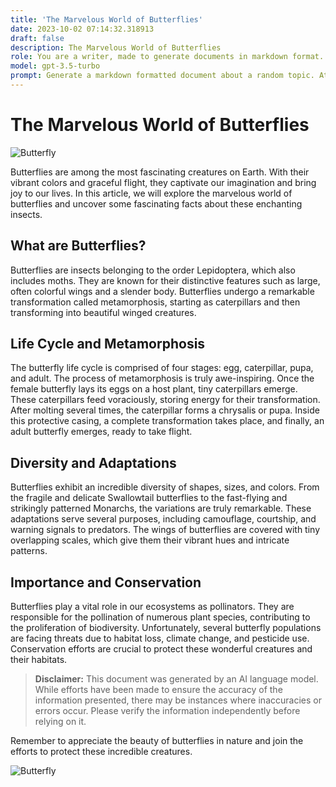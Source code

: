```yaml
---
title: 'The Marvelous World of Butterflies'
date: 2023-10-02 07:14:32.318913
draft: false
description: The Marvelous World of Butterflies
role: You are a writer, made to generate documents in markdown format. It is very important that all of the documents you generate are in valid markdown format.
model: gpt-3.5-turbo
prompt: Generate a markdown formatted document about a random topic. At the bottom, include a disclaimer explaining that the document was generated by you. The first line of the document should be the title. Make sure that the entire document is in proper markdown format, using a mix of various tags to make the document visually appealing.
---
```


# The Marvelous World of Butterflies

![Butterfly](https://images.pexels.com/photos/1356209/pexels-photo-1356209.jpeg?auto=compress&cs=tinysrgb&dpr=2&h=650&w=940)

Butterflies are among the most fascinating creatures on Earth. With their vibrant colors and graceful flight, they captivate our imagination and bring joy to our lives. In this article, we will explore the marvelous world of butterflies and uncover some fascinating facts about these enchanting insects.

## What are Butterflies?

Butterflies are insects belonging to the order Lepidoptera, which also includes moths. They are known for their distinctive features such as large, often colorful wings and a slender body. Butterflies undergo a remarkable transformation called metamorphosis, starting as caterpillars and then transforming into beautiful winged creatures.

## Life Cycle and Metamorphosis

The butterfly life cycle is comprised of four stages: egg, caterpillar, pupa, and adult. The process of metamorphosis is truly awe-inspiring. Once the female butterfly lays its eggs on a host plant, tiny caterpillars emerge. These caterpillars feed voraciously, storing energy for their transformation. After molting several times, the caterpillar forms a chrysalis or pupa. Inside this protective casing, a complete transformation takes place, and finally, an adult butterfly emerges, ready to take flight.

## Diversity and Adaptations

Butterflies exhibit an incredible diversity of shapes, sizes, and colors. From the fragile and delicate Swallowtail butterflies to the fast-flying and strikingly patterned Monarchs, the variations are truly remarkable. These adaptations serve several purposes, including camouflage, courtship, and warning signals to predators. The wings of butterflies are covered with tiny overlapping scales, which give them their vibrant hues and intricate patterns.

## Importance and Conservation

Butterflies play a vital role in our ecosystems as pollinators. They are responsible for the pollination of numerous plant species, contributing to the proliferation of biodiversity. Unfortunately, several butterfly populations are facing threats due to habitat loss, climate change, and pesticide use. Conservation efforts are crucial to protect these wonderful creatures and their habitats.

> **Disclaimer:** This document was generated by an AI language model. While efforts have been made to ensure the accuracy of the information presented, there may be instances where inaccuracies or errors occur. Please verify the information independently before relying on it.

Remember to appreciate the beauty of butterflies in nature and join the efforts to protect these incredible creatures.

![Butterfly](https://images.pexels.com/photos/5691639/pexels-photo-5691639.jpeg?auto=compress&cs=tinysrgb&dpr=2&h=650&w=940)